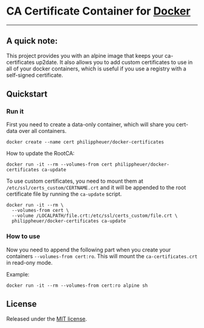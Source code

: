 # CA Certificate Container for [Docker](https://www.docker.com/)

--------

## A quick note:

This project provides you with an alpine image that keeps your ca-certificates up2date. It also allows you to add custom certificates to use in all of your docker containers, which is useful if you use a registry with a self-signed certificate.

## Quickstart

### Run it

First you need to create a data-only container, which will share you cert-data over all containers.

```
docker create --name cert philippheuer/docker-certificates
```

How to update the RootCA:

```
docker run -it --rm --volumes-from cert philippheuer/docker-certificates ca-update
```

To use custom certificates, you need to mount them at `/etc/ssl/certs_custom/CERTNAME.crt` and it will be appended to the root certificate file by running the `ca-update` script.

```
docker run -it --rm \
  --volumes-from cert \
  --volume /LOCALPATH/file.crt:/etc/ssl/certs_custom/file.crt \
  philippheuer/docker-certificates ca-update
```

### How to use
Now you need to append the following part when you create your containers `--volumes-from cert:ro`. This will mount the `ca-certificates.crt` in read-ony mode.

Example:
```
docker run -it --rm --volumes-from cert:ro alpine sh
```

## License

Released under the [MIT license](./LICENSE).
